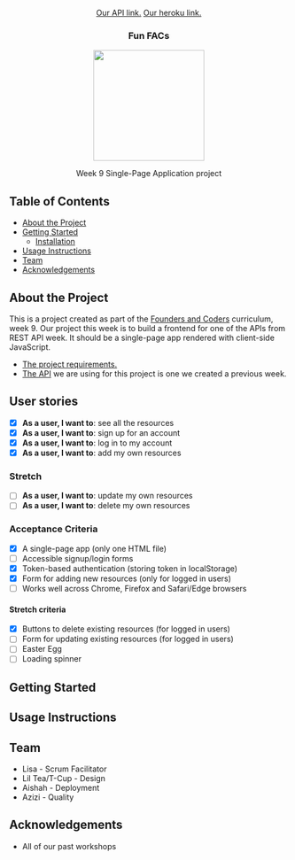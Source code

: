 <p align="center">
  <a href="https://github.com/fac20/week-7-BFOP">Our API link.</a>
  <a href="http://fun-facs-api.herokuapp.com">Our heroku link.</a>

  <h3 align="center">Fun FACs</h3>
  <p align="center">
  <img width="200" src="https://user-images.githubusercontent.com/26288170/92895830-c121df80-f413-11ea-9a1e-72739d877095.png"></p>
  <p align="center">
    Week 9 Single-Page Application project
  </p>
</p>

## Table of Contents

* [About the Project](#about-the-project)
* [Getting Started](#getting-started)
  * [Installation](#installation)
* [Usage Instructions](#usage-instructions)
* [Team](#team)
* [Acknowledgements](#acknowledgements)

## About the Project

This is a project created as part of the [Founders and Coders](https://www.foundersandcoders.com/) curriculum, week 9. Our project this week is to build a frontend for one of the APIs from REST API week. It should be a single-page app rendered with client-side JavaScript. 
* [The project requirements.](https://founders-and-coders.gitbook.io/coursebook/curriculum/single-page-app/project)
* [The API](https://github.com/fac20/week-7-BFOP) we are using for this project is one we created a previous week. 

## User stories

- [x] **As a user, I want to**: see all the resources
- [x] **As a user, I want to**: sign up for an account
- [x] **As a user, I want to**: log in to my account
- [x] **As a user, I want to**: add my own resources

### Stretch

- [ ] **As a user, I want to**: update my own resources
- [ ] **As a user, I want to**: delete my own resources

### Acceptance Criteria

- [x] A single-page app (only one HTML file)
- [ ] Accessible signup/login forms
- [x] Token-based authentication (storing token in localStorage)
- [x] Form for adding new resources (only for logged in users)
- [ ] Works well across Chrome, Firefox and Safari/Edge browsers

#### Stretch criteria

- [x] Buttons to delete existing resources (for logged in users)
- [ ] Form for updating existing resources (for logged in users)
- [ ] Easter Egg
- [ ] Loading spinner

## Getting Started

## Usage Instructions

## Team

- Lisa - Scrum Facilitator
- Lil Tea/T-Cup - Design
- Aishah - Deployment
- Azizi - Quality

## Acknowledgements

* All of our past workshops
